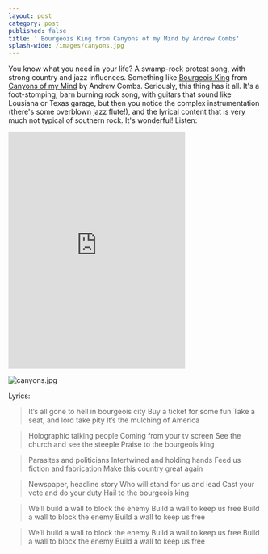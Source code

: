 ```yaml
---
layout: post
category: post
published: false
title: ' Bourgeois King from Canyons of my Mind by Andrew Combs'
splash-wide: /images/canyons.jpg
---
```

You know what you need in your life? A swamp-rock protest song, with strong country and jazz influences. Something like [Bourgeois King](https://andrewcombs.bandcamp.com/track/bourgeois-king) from [Canyons of my Mind](https://andrewcombs.bandcamp.com/album/canyons-of-my-mind) by Andrew Combs. Seriously, this thing has it all. It's a foot-stomping, barn burning rock song, with guitars that sound like Lousiana or Texas garage, but then you notice the complex instrumentation (there's some overblown jazz flute!), and the lyrical content that is very much not typical of southern rock. It's wonderful! Listen: 

<iframe style="border: 0; width: 350px; height: 470px;" src="https://bandcamp.com/EmbeddedPlayer/album=4012061972/size=large/bgcol=ffffff/linkcol=0687f5/tracklist=false/track=2176868517/transparent=true/" seamless><a href="http://andrewcombs.bandcamp.com/album/canyons-of-my-mind">Canyons of my Mind by Andrew Combs</a></iframe>

![canyons.jpg]({{site.baseurl}}/images/canyons.jpg)


Lyrics: 

> It’s all gone to hell in bourgeois city 
Buy a ticket for some fun 
Take a seat, and lord take pity 
It’s the mulching of America 

>Holographic talking people 
Coming from your tv screen 
See the church and see the steeple 
Praise to the bourgeois king 

>Parasites and politicians 
Intertwined and holding hands 
Feed us fiction and fabrication 
Make this country great again 

>Newspaper, headline story 
Who will stand for us and lead 
Cast your vote and do your duty 
Hail to the bourgeois king 

>We’ll build a wall to block the enemy 
Build a wall to keep us free 
Build a wall to block the enemy 
Build a wall to keep us free 

>We’ll build a wall to block the enemy 
Build a wall to keep us free 
Build a wall to block the enemy 
Build a wall to keep us free


